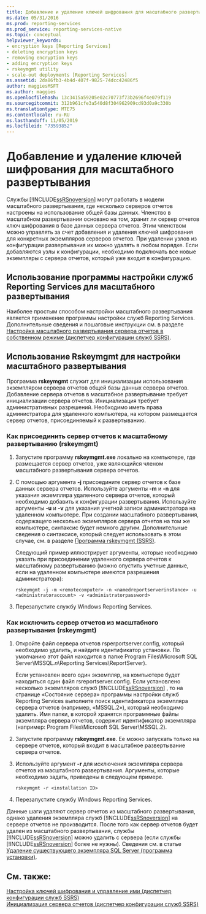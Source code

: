 ```yaml
---
title: Добавление и удаление ключей шифрования для масштабного развертывания | Документы Майкрософт
ms.date: 05/31/2016
ms.prod: reporting-services
ms.prod_service: reporting-services-native
ms.topic: conceptual
helpviewer_keywords:
- encryption keys [Reporting Services]
- deleting encryption keys
- removing encryption keys
- adding encryption keys
- rskeymgmt utility
- scale-out deployments [Reporting Services]
ms.assetid: 2da86fb3-4b4d-407f-9825-74dcc42486f5
author: maggiesMSFT
ms.author: maggies
ms.openlocfilehash: 13c3415a59205e02c70773f73b2696f4e079f119
ms.sourcegitcommit: 312b961cfe3a540d8f304962909cd93d0a9c330b
ms.translationtype: MTE75
ms.contentlocale: ru-RU
ms.lasthandoff: 11/05/2019
ms.locfileid: "73593852"
---
```

# <a name="add-and-remove-encryption-keys-for-scale-out-deployment"></a>Добавление и удаление ключей шифрования для масштабного развертывания
  Службы [!INCLUDE[ssRSnoversion](../../includes/ssrsnoversion-md.md)] могут работать в модели масштабного развертывания, где несколько серверов отчетов настроены на использование общей базы данных. Членство в масштабном развертывании основано на том, хранит ли сервер отчетов ключ шифрования в базе данных сервера отчетов. Этим членством можно управлять за счет добавления и удаления ключей шифрования для конкретных экземпляров серверов отчетов. При удалении узлов из конфигурации развертывания их можно удалять в любом порядке. Если добавляются узлы к конфигурации, необходимо подключать все новые экземпляры с сервера отчетов, который уже входит в конфигурацию.  
  
## <a name="using-the-reporting-services-configuration-tool-to-configure-scale-out-deployment"></a>Использование программы настройки служб Reporting Services для масштабного развертывания  
 Наиболее простым способом настройки масштабного развертывания является применение программы настройки служб Reporting Services. Дополнительные сведения и пошаговые инструкции см. в разделе [Настройка масштабного развертывания сервера отчетов в собственном режиме (диспетчер конфигурации служб SSRS)](../../reporting-services/install-windows/configure-a-native-mode-report-server-scale-out-deployment.md).  
  
## <a name="using-rskeymgmt-to-configure-scale-out-deployment"></a>Использование Rskeymgmt для настройки масштабного развертывания  
 Программа **rskeymgmt** служит для инициализации использования экземпляром сервера отчетов общей базы данных сервера отчетов. Добавление сервера отчетов в масштабное развертывание требует инициализации сервера отчетов. Инициализация требует административных разрешений. Необходимо иметь права администратора для удаленного компьютера, на котором размещается сервер отчетов, присоединяемый к развертыванию.  
  
### <a name="how-to-join-a-report-server-to-a-scale-out-deployment-rskeymgmt"></a>Как присоединить сервер отчетов к масштабному развертыванию (rskeymgmt)  
  
1.  Запустите программу **rskeymgmt.exe** локально на компьютере, где размещается сервер отчетов, уже являющийся членом масштабного развертывания сервера отчетов.  
  
2.  С помощью аргумента **-j** присоедините сервер отчетов к базе данных сервера отчетов. Используйте аргументы **-m** и **-n** для указания экземпляра удаленного сервера отчетов, который необходимо добавить к конфигурации развертывания. Используйте аргументы **-u** и **-v** для указания учетной записи администратора на удаленном компьютере. При создании масштабного развертывания, содержащего несколько экземпляров сервера отчетов на том же компьютере, синтаксис будет немного другим. Дополнительные сведения о синтаксисе, который следует использовать в этом случае, см. в разделе [Программа rskeymgmt (SSRS)](../../reporting-services/tools/rskeymgmt-utility-ssrs.md).  
  
     Следующий пример иллюстрирует аргументы, которые необходимо указать при присоединении удаленного сервера отчетов к масштабному развертыванию (можно опустить учетные данные, если на удаленном компьютере имеются разрешения администратора):  
  
    ```  
    rskeymgmt -j -m <remotecomputer> -n <namedreportserverinstance> -u <administratoraccount> -v <administratorpassword>  
    ```
3. Перезапустите службу Windows Reporting Services.
  
### <a name="how-to-remove-a-report-server-from-a-scale-out-deployment-rskeymgmt"></a>Как исключить сервер отчетов из масштабного развертывания (rskeymgmt)  
  
1.  Откройте файл сервера отчетов rsperportserver.config, который необходимо удалить, и найдите идентификатор установки. По умолчанию этот файл находится в папке Program Files\Microsoft SQL Server\MSSQL.*n*\Reporting Services\ReportServer).  
  
     Если установлен всего один экземпляр, на компьютере будет находиться один файл rsreportserver.config. Если установлено несколько экземпляров служб [!INCLUDE[ssRSnoversion](../../includes/ssrsnoversion-md.md)] , то на странице «Состояние сервера» программы настройки служб Reporting Services выполните поиск идентификатора экземпляра сервера отчетов (например, «MSSQL.2»), который необходимо удалить. Имя папки, в которой хранятся программные файлы экземпляра сервера отчетов, содержит идентификатор экземпляра (например: Program Files\Microsoft SQL Server\MSSQL.2).  
  
2.  Запустите программу **rskeymgmt.exe**. Ее можно запускать только на сервере отчетов, который входит в масштабное развертывание сервера отчетов.  
  
3.  Используйте аргумент **-r** для исключения экземпляра сервера отчетов из масштабного развертывания. Аргументы, которые необходимо задать, приведены в следующем примере.  
  
    ```  
    rskeymgmt -r <installation ID>  
    ```  
4. Перезапустите службу Windows Reporting Services.
  
 Данные шаги удаляют сервер отчетов из масштабного развертывания, однако удаления экземпляра служб [!INCLUDE[ssRSnoversion](../../includes/ssrsnoversion-md.md)] на сервере отчетов не производится. После того как сервер отчетов будет удален из масштабного развертывания, службы [!INCLUDE[ssRSnoversion](../../includes/ssrsnoversion-md.md)] можно удалить с сервера (если службы [!INCLUDE[ssRSnoversion](../../includes/ssrsnoversion-md.md)] более не нужны). Сведения см. в статье [Удаление существующего экземпляра SQL Server &#40;программа установки&#41;](../../sql-server/install/uninstall-an-existing-instance-of-sql-server-setup.md).
  
## <a name="see-also"></a>См. также:  
 [Настройка ключей шифрования и управление ими (диспетчер конфигурации служб SSRS)](../../reporting-services/install-windows/ssrs-encryption-keys-manage-encryption-keys.md)   
 [Инициализация сервера отчетов (диспетчер конфигурации служб SSRS)](../../reporting-services/install-windows/ssrs-encryption-keys-initialize-a-report-server.md)  
  
  
